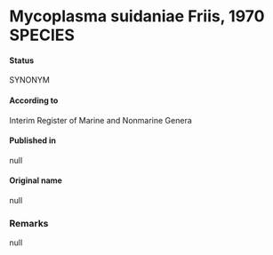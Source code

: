 # Mycoplasma suidaniae Friis, 1970 SPECIES

#### Status
SYNONYM

#### According to
Interim Register of Marine and Nonmarine Genera

#### Published in
null

#### Original name
null

### Remarks
null